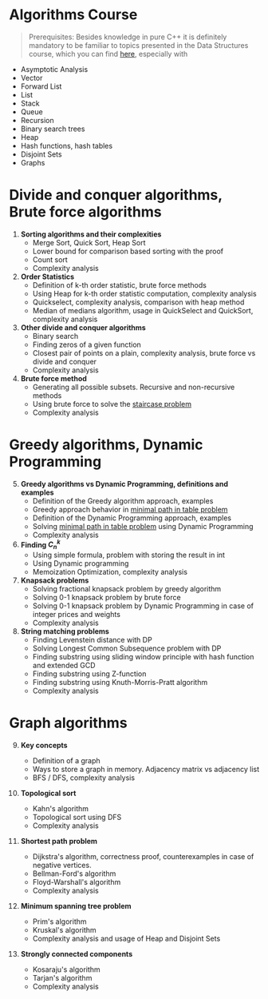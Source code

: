 # Algorithms Course

> Prerequisites: Besides knowledge in pure C++ it is definitely mandatory to be familiar to topics presented in the Data Structures course, which you can find [here](https://github.com/Alohack/data-structures-course), especially with
- Asymptotic Analysis
- Vector
- Forward List
- List
- Stack
- Queue
- Recursion
- Binary search trees
- Heap
- Hash functions, hash tables
- Disjoint Sets
- Graphs

# Divide and conquer algorithms, Brute force algorithms 

1. **Sorting algorithms and their complexities** 
   - Merge Sort, Quick Sort, Heap Sort
   - Lower bound for comparison based sorting with the proof
   - Count sort
   - Complexity analysis
2. **Order Statistics** 
   - Definition of k-th order statistic, brute force methods
   - Using Heap for k-th order statistic computation, complexity analysis
   - Quickselect, complexity analysis, comparison with heap method
   - Median of medians algorithm, usage in QuickSelect and QuickSort, complexity analysis
3. **Other divide and conquer algorithms**
   - Binary search
   - Finding zeros of a given function
   - Closest pair of points on a plain, complexity analysis, brute force vs divide and conquer
   - Complexity analysis
4. **Brute force method**
   - Generating all possible subsets. Recursive and non-recursive methods
   - Using brute force to solve the [staircase problem](https://acmp.ru/index.asp?main=task&id_task=16)
   - Complexity analysis

# Greedy algorithms, Dynamic Programming

5. **Greedy algorithms vs Dynamic Programming, definitions and examples**
   - Definition of the Greedy algorithm approach, examples
   - Greedy approach behavior in [minimal path in table problem](https://acmp.ru/index.asp?main=task&id_task=120)
   - Definition of the Dynamic Programming approach, examples
   - Solving [minimal path in table problem](https://acmp.ru/index.asp?main=task&id_task=120) using Dynamic Programming
   - Complexity analysis
6. **Finding $C_n^k$**
   - Using simple formula, problem with storing the result in int
   - Using Dynamic programming
   - Memoization Optimization, complexity analysis
7. **Knapsack problems**
   - Solving fractional knapsack problem by greedy algorithm
   - Solving 0-1 knapsack problem by brute force
   - Solving 0-1 knapsack problem by Dynamic Programming in case of integer prices and weights
   - Complexity analysis
8. **String matching problems**
   - Finding Levenstein distance with DP
   - Solving Longest Common Subsequence problem with DP
   - Finding substring using sliding window principle with hash function and extended GCD
   - Finding substring using Z-function
   - Finding substring using Knuth-Morris-Pratt algorithm
   - Complexity analysis

# Graph algorithms

9. **Key concepts**
    - Definition of a graph
    - Ways to store a graph in memory. Adjacency matrix vs adjacency list
    - BFS / DFS, complexity analysis

10. **Topological sort**
    - Kahn's algorithm
    - Topological sort using DFS
    - Complexity analysis

11. **Shortest path problem**
    - Dijkstra's algorithm, correctness proof, counterexamples in case of negative vertices.
    - Bellman-Ford's algorithm
    - Floyd-Warshall's algorithm
    - Complexity analysis
  
12. **Minimum spanning tree problem**
    - Prim's algorithm
    - Kruskal's algorithm
    - Complexity analysis and usage of Heap and Disjoint Sets
  
13. **Strongly connected components**
    - Kosaraju's algorithm
    - Tarjan's algorithm
    - Complexity analysis